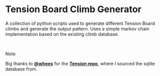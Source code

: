 # Tension Board Climb Generator

A collection of python scripts used to generate different Tension Board climbs and generate the output pattern. Uses a simple markov chain implementation based on the existing climb database.

<br />

> [!NOTE]
> Big thanks to **[@whees](https://github.com/whees)** for the **[Tension repo](https://github.com/whees/Tension/tree/main)**, where I sourced the sqlite database from.
